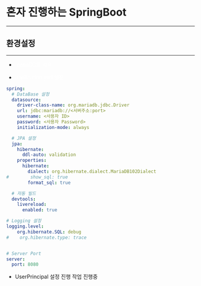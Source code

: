 # 혼자 진행하는 SpringBoot

---

## 환경설정

---

- <span style="color:#ffff">mariaDB를 사용</span>

- <span style="color:#ffff">application.yml 설정</span>


~~~ yml
spring:
  # DataBase 설정
  datasource:
    driver-class-name: org.mariadb.jdbc.Driver
    url: jdbc:mariadb://<서버주소:port>
    username: <사용자 ID>
    password: <사용자 Password>
    initialization-mode: always

  # JPA 설정
  jpa:
    hibernate:
      ddl-auto: validation
    properties:
      hibernate:
        dialect: org.hibernate.dialect.MariaDB102Dialect
#        show_sql: true
        format_sql: true

  # 자동 빌드
  devtools:
    livereload:
      enabled: true

# Logging 설정
logging.level:
    org.hibernate.SQL: debug
#    org.hibernate.type: trace


# Server Port
server:
  port: 8080

~~~

- UserPrincipal 설정 진행 작업 진행중